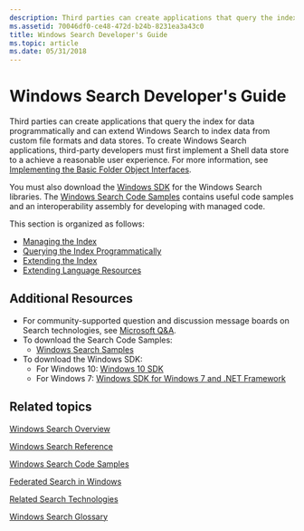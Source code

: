 ```yaml
---
description: Third parties can create applications that query the index for data programmatically and can extend Windows Search to index data from custom file formats and data stores.
ms.assetid: 70046df0-ce48-472d-b24b-8231ea3a43c0
title: Windows Search Developer's Guide
ms.topic: article
ms.date: 05/31/2018
---
```


# Windows Search Developer's Guide

Third parties can create applications that query the index for data programmatically and can extend Windows Search to index data from custom file formats and data stores. To create Windows Search applications, third-party developers must first implement a Shell data store to a achieve a reasonable user experience. For more information, see [Implementing the Basic Folder Object Interfaces](/previous-versions/windows/desktop/legacy/cc144093(v=vs.85)).

You must also download the [Windows SDK](https://msdn.microsoft.com/windowsvista/bb980924.aspx) for the Windows Search libraries. The [Windows Search Code Samples](-search-samples-ovw.md) contains useful code samples and an interoperability assembly for developing with managed code.

This section is organized as follows:

- [Managing the Index](-search-3x-wds-mngidx-overview.md)
- [Querying the Index Programmatically](-search-3x-wds-qryidx-overview.md)
- [Extending the Index](-search-3x-wds-extidx-overview.md)
- [Extending Language Resources](extending-language-resources-in-windows-search.md)

## Additional Resources

- For community-supported question and discussion message boards on Search technologies, see [Microsoft Q&A](/answers/).
- To download the Search Code Samples:
  - [Windows Search Samples](-search-samples-ovw.md)
- To download the Windows SDK:
  - For Windows 10: [Windows 10 SDK](https://developer.microsoft.com/windows/downloads/windows-10-sdk)
  - For Windows 7: [Windows SDK for Windows 7 and .NET Framework](https://msdn.microsoft.com/windowsvista/bb980924.aspx)

## Related topics

[Windows Search Overview](-search-3x-wds-overview.md)

[Windows Search Reference](-search-reference-entry-page.md)

[Windows Search Code Samples](-search-samples-ovw.md)

[Federated Search in Windows](-search-federated-search-overview.md)

[Related Search Technologies](-search-3x-wds-sampleentry.md)

[Windows Search Glossary](search-glossary.md)
